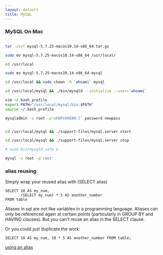 ```yaml
---
layout: default
title: MySQL
---
```


### MySQL On Mac

```bash

tar -zxvf mysql-5.7.25-macos10.14-x86_64.tar.gz

sudo mv mysql-5.7.25-macos10.14-x86_64 /usr/local/

cd /usr/local

sudo mv mysql-5.7.25-macos10.14-x86_64 mysql

cd /usr/local && sudo chown -R `whoami` mysql

cd /usr/local/mysql && ./bin/mysqld --initialize --user=`whoami`

vim ~/.bash_profile
export PATH="/usr/local/mysql/bin:$PATH"
source ~/.bash_profile

mysqladmin -u root -p'ohOPshKE0O:l' password newpass


cd /usr/local/mysql && ./support-files/mysql.server start

cd /usr/local/mysql && ./support-files/mysql.server stop

# sudo bin/mysqld_safe &

mysql -u root -p'root'


```


### alias reusing

Simply wrap your reused alias with (SELECT alias)

    SELECT 10 AS my_num, 
           (SELECT my_num) * 5 AS another_number
    FROM table

Aliases in sql are not like variables in a programming language. Aliases can only be referenced again at certain points (particularly in GROUP BY and HAVING clauses). But you can't reuse an alias in the SELECT clause. 

Or you could just duplicate the work:

    SELECT 10 AS my_num, 10 * 5 AS another_number FROM table;

[using an alias](http://stackoverflow.com/questions/2077475/using-an-alias-in-sql-calculations)
